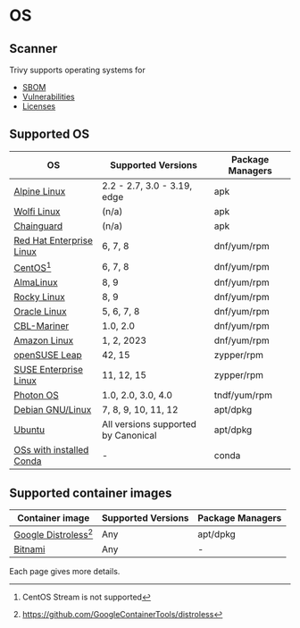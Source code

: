# OS

## Scanner
Trivy supports operating systems for 

- [SBOM][sbom]
- [Vulnerabilities][vuln]
- [Licenses][license]

## Supported OS

| OS                                   | Supported Versions                  | Package Managers |
|--------------------------------------|-------------------------------------|------------------|
| [Alpine Linux](alpine.md)            | 2.2 - 2.7, 3.0 - 3.19, edge         | apk              |
| [Wolfi Linux](wolfi.md)              | (n/a)                               | apk              |
| [Chainguard](chainguard.md)          | (n/a)                               | apk              |
| [Red Hat Enterprise Linux](rhel.md)  | 6, 7, 8                             | dnf/yum/rpm      |
| [CentOS](centos.md)[^1]              | 6, 7, 8                             | dnf/yum/rpm      |
| [AlmaLinux](alma.md)                 | 8, 9                                | dnf/yum/rpm      |
| [Rocky Linux](rocky.md)              | 8, 9                                | dnf/yum/rpm      |
| [Oracle Linux](oracle.md)            | 5, 6, 7, 8                          | dnf/yum/rpm      |
| [CBL-Mariner](cbl-mariner.md)        | 1.0, 2.0                            | dnf/yum/rpm      |
| [Amazon Linux](amazon.md)            | 1, 2, 2023                          | dnf/yum/rpm      |
| [openSUSE Leap](suse.md)             | 42, 15                              | zypper/rpm       |
| [SUSE Enterprise Linux](suse.md)     | 11, 12, 15                          | zypper/rpm       |
| [Photon OS](photon.md)               | 1.0, 2.0, 3.0, 4.0                  | tndf/yum/rpm     |
| [Debian GNU/Linux](debian.md)        | 7, 8, 9, 10, 11, 12                 | apt/dpkg         |
| [Ubuntu](ubuntu.md)                  | All versions supported by Canonical | apt/dpkg         |
| [OSs with installed Conda](conda.md) | -                                   | conda            |

## Supported container images

| Container image                               | Supported Versions                  | Package Managers |
|-----------------------------------------------|-------------------------------------|------------------|
| [Google Distroless](google-distroless.md)[^2] | Any                                 | apt/dpkg         |
| [Bitnami](bitnami.md)                         | Any                                 | -                |

Each page gives more details.

[^1]: CentOS Stream is not supported 
[^2]: https://github.com/GoogleContainerTools/distroless


[sbom]: ../../supply-chain/sbom.md
[vuln]: ../../scanner/vulnerability.md
[license]: ../../scanner/license.md
